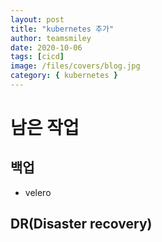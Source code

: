 ```yaml
---
layout: post
title: "kubernetes 추가"
author: teamsmiley
date: 2020-10-06
tags: [cicd]
image: /files/covers/blog.jpg
category: { kubernetes }
---
```


# 남은 작업

## 백업

- velero

## DR(Disaster recovery)
